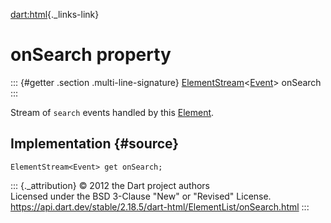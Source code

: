 [dart:html](../../dart-html/dart-html-library){._links-link}

onSearch property
=================

::: {#getter .section .multi-line-signature}
[ElementStream](../elementstream-class)\<[Event](../event-class)\>
onSearch
:::

Stream of `search` events handled by this [Element](../element-class).

Implementation {#source}
--------------

``` {.language-dart data-language="dart"}
ElementStream<Event> get onSearch;
```

::: {._attribution}
© 2012 the Dart project authors\
Licensed under the BSD 3-Clause \"New\" or \"Revised\" License.\
<https://api.dart.dev/stable/2.18.5/dart-html/ElementList/onSearch.html>
:::
